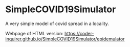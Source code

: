 # SimpleCOVID19Simulator
A very simple model of covid spread in a locality.  

Webpage of HTML version: https://coder-inquirer.github.io/SimpleCOVID19Simulator/epidemulator

